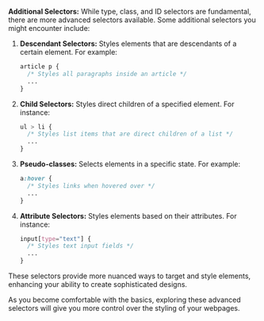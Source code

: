 
**Additional Selectors:**
While type, class, and ID selectors are fundamental, there are more advanced selectors available. Some additional selectors you might encounter include:

1. **Descendant Selectors:** Styles elements that are descendants of a certain element. For example:
   ```css
   article p {
     /* Styles all paragraphs inside an article */
     ...
   }
   ```

2. **Child Selectors:** Styles direct children of a specified element. For instance:
   ```css
   ul > li {
     /* Styles list items that are direct children of a list */
     ...
   }
   ```

3. **Pseudo-classes:** Selects elements in a specific state. For example:
   ```css
   a:hover {
     /* Styles links when hovered over */
     ...
   }
   ```

4. **Attribute Selectors:** Styles elements based on their attributes. For instance:
   ```css
   input[type="text"] {
     /* Styles text input fields */
     ...
   }
   ```

These selectors provide more nuanced ways to target and style elements, enhancing your ability to create sophisticated designs.

As you become comfortable with the basics, exploring these advanced selectors will give you more control over the styling of your webpages. 